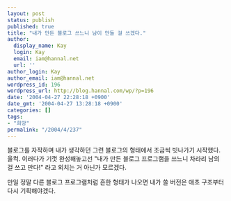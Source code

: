 ```yaml
---
layout: post
status: publish
published: true
title: "내가 만든 블로그 쓰느니 남이 만들 걸 쓰겠다."
author:
  display_name: Kay
  login: Kay
  email: iam@hannal.net
  url: ''
author_login: Kay
author_email: iam@hannal.net
wordpress_id: 196
wordpress_url: http://blog.hannal.com/wp/?p=196
date: '2004-04-27 22:28:18 +0900'
date_gmt: '2004-04-27 13:28:18 +0900'
categories: []
tags:
- "희망"
permalink: "/2004/4/237"
---
```

<p>블로그를 자작하며 내가 생각하던 그런 블로그의 형태에서 조금씩 빗나가기 시작했다. 울컥. 이러다가 기껏 완성해놓고선 "내가 만든 블로그 프로그램을 쓰느니 차라리 남의 걸 쓰고 만다!" 라고 외치는 거 아닌가 모르겠다.</p>
<p>만일 정말 다른 블로그 프로그램처럼 흔한 형태가 나오면 내가 쓸 버전은 애초 구조부터 다시 기획해야겠다.</p>
